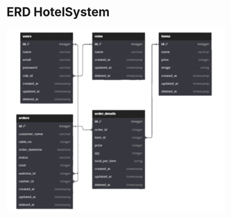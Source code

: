 # ERD HotelSystem
![hotel-system](https://github.com/pearlgw/api_backend_order_eat_laravel/blob/master/contentgithub/erd.png)
